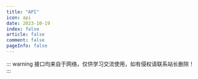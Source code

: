 ```yaml
---
title: "API"
icon: api
date: 2023-10-19
index: false
article: false
comment: false
pageInfo: false
---
```


::: warning
接口均来自于网络，仅供学习交流使用，如有侵权请联系站长删除！
:::
<AutoCatalog />